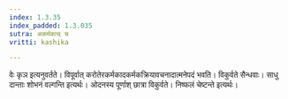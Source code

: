 ```yaml
---
index: 1.3.35
index_padded: 1.3.035
sutra: अकर्मकाच् च
vritti: kashika

---
```

वेः कृञ इत्यनुवर्तते। विपूर्वात् करोतेरकर्मकादकर्मकक्रियावचनादात्मनेपदं भवति। विकुर्वते सैन्धवाः। साधु दान्ताः शोभनं वल्गन्ति इत्यर्थः। ओदनस्य पूर्णाश् छात्रा विकुर्वते। निष्फलं चेष्टन्ते इत्यर्थः।